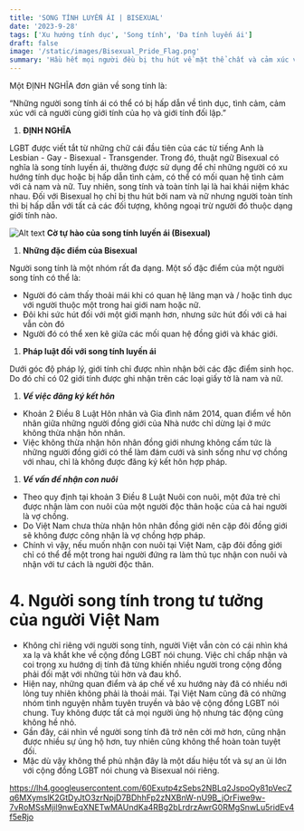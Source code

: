 ```yaml
---
title: 'SONG TÍNH LUYẾN ÁI | BISEXUAL'
date: '2023-9-28'
tags: ['Xu hướng tính dục', 'Song tính', 'Đa tính luyến ái']
draft: false
image: '/static/images/Bisexual_Pride_Flag.png'
summary: 'Hầu hết mọi người đều bị thu hút về mặt thể chất và cảm xúc với những người cùng giới hoặc khác giới.'
---
```


Một ĐỊNH NGHĨA đơn giản về song tính là:

“Những người song tính ái có thể có bị hấp dẫn về tình dục, tình cảm, cảm xúc với cả người cùng giới tính của họ và giới tính đối lập.”

1. **ĐỊNH NGHĨA**

LGBT được viết tắt từ những chữ cái đầu tiên của các từ tiếng Anh là Lesbian - Gay - Bisexual - Transgender. Trong đó, thuật ngữ Bisexual có nghĩa là song tính luyến ái, thường được sử dụng để chỉ những người có xu hướng tính dục hoặc bị hấp dẫn tình cảm, có thể có mối quan hệ tình cảm với cả nam và nữ. Tuy nhiên, song tính và toàn tính lại là hai khái niệm khác nhau. Đối với Bisexual họ chỉ bị thu hút bởi nam và nữ nhưng người toàn tính thì bị hấp dẫn với tất cả các đối tượng, không ngoại trừ người đó thuộc dạng giới tính nào.

![Alt text](/static/images/Bisexual_Pride_Flag.png 'Cờ tự hào phổ biến của bisexual')
**Cờ tự hào của song tính luyến ái (Bisexual)**

1. **Những đặc điểm của Bisexual**

Người song tính là một nhóm rất đa dạng. Một số đặc điểm của một người song tính có thể là:

- Người đó cảm thấy thoải mái khi có quan hệ lãng mạn và / hoặc tình dục với người thuộc một trong hai giới nam hoặc nữ.
- Đôi khi sức hút đối với một giới mạnh hơn, nhưng sức hút đối với cả hai vẫn còn đó
- Người đó có thể xen kẽ giữa các mối quan hệ đồng giới và khác giới.
1. **Pháp luật đối với song tính luyến ái**

Dưới góc độ pháp lý, giới tính chỉ được nhìn nhận bởi các đặc điểm sinh học. Do đó chỉ có 02 giới tính được ghi nhận trên các loại giấy tờ là nam và nữ.

1. ***Về việc đăng ký kết hôn***
- Khoản 2 Điều 8 Luật Hôn nhân và Gia đình năm 2014, quan điểm về hôn nhân giữa những người đồng giới của Nhà nước chỉ dừng lại ở mức không thừa nhận hôn nhân.
- Việc không thừa nhận hôn nhân đồng giới nhưng không cấm tức là những người đồng giới có thể làm đám cưới và sinh sống như vợ chồng với nhau, chỉ là không được đăng ký kết hôn hợp pháp.
1. ***Về vấn đề nhận con nuôi***
- Theo quy định tại khoản 3 Điều 8 Luật Nuôi con nuôi, một đứa trẻ chỉ được nhận làm con nuôi của một người độc thân hoặc của cả hai người là vợ chồng.
- Do Việt Nam chưa thừa nhận hôn nhân đồng giới nên cặp đôi đồng giới sẽ không được công nhận là vợ chồng hợp pháp.
- Chính vì vậy, nếu muốn nhận con nuôi tại Việt Nam, cặp đôi đồng giới chỉ có thể để một trong hai người đứng ra làm thủ tục nhận con nuôi và nhận với tư cách là người độc thân.

# **4. Người song tính trong tư tưởng của người Việt Nam**

- Không chỉ riêng với người song tính, người Việt vẫn còn có cái nhìn khá xa lạ và khắt khe về cộng đồng LGBT nói chung. Việc chỉ chấp nhận và coi trọng xu hướng dị tính đã từng khiến nhiều người trong cộng đồng phải đối mặt với những tủi hờn và đau khổ.
- Hiện nay, những quan điểm và áp chế về xu hướng này đã có nhiều nới lỏng tuy nhiên không phải là thoải mái. Tại Việt Nam cũng đã có những nhóm tình nguyện nhằm tuyên truyền và bảo vệ cộng đồng LGBT nói chung. Tuy không được tất cả mọi người ủng hộ nhưng tác động cũng không hề nhỏ.
- Gần đây, cái nhìn về người song tính đã trở nên cởi mở hơn, cũng nhận được nhiều sự ủng hộ hơn, tuy nhiên cũng không thể hoàn toàn tuyệt đối.
- Mặc dù vậy không thể phủ nhận đây là một dấu hiệu tốt và sự an ủi lớn với cộng đồng LGBT nói chung và Bisexual nói riêng.

https://lh4.googleusercontent.com/60Exutp4zSebs2NBLq2JspoOy81pVecZq6MXymslK2GtDyJtO3zrNpjD7BDhhFp2zNXBnW-nU9B_jOrFiwe9w-7vRoMSsMjil9nwEqXNETwMAUndKa4RBg2bLrdrzAwrG0RMgSnwLu5ridEv4f5eRjo